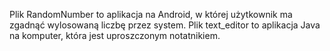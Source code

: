 Plik RandomNumber to aplikacja na Android, w której użytkownik ma zgadnąć wylosowaną liczbę przez system.
Plik text_editor to aplikacja Java na komputer, która jest uproszczonym notatnikiem.
